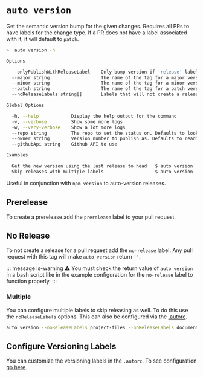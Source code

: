 # `auto version`

Get the semantic version bump for the given changes. Requires all PRs to have labels for the change type. If a PR does not have a label associated with it, it will default to `patch`.

```bash
>  auto version -h

Options

  --onlyPublishWithReleaseLabel    Only bump version if 'release' label is on pull request
  --major string                   The name of the tag for a major version bump
  --minor string                   The name of the tag for a minor version bump
  --patch string                   The name of the tag for a patch version bump
  --noReleaseLabels string[]       Labels that will not create a release. Defaults to just 'no-release'

Global Options

  -h, --help            Display the help output for the command
  -v, --verbose         Show some more logs
  -w, --very-verbose    Show a lot more logs
  --repo string         The repo to set the status on. Defaults to looking in the package.json
  --owner string        Version number to publish as. Defaults to reading from the package.json
  --githubApi string    Github API to use

Examples

  Get the new version using the last release to head   $ auto version
  Skip releases with multiple labels                   $ auto version --noReleaseLabels documentation CI
```

Useful in conjunction with `npm version` to auto-version releases.

## Prerelease

To create a prerelease add the `prerelease` label to your pull request.

## No Release

To not create a release for a pull request add the `no-release` label. Any pull request with this tag will make `auto version` return `''`.

::: message is-warning
:warning: You must check the return value of `auto version` in a bash script like in the example configuration for the `no-release` label to function properly.
:::

### Multiple

You can configure multiple labels to skip releasing as well. To do this use the `noReleaseLabels` options. This can also be configured via the [.autorc](./autorc.md#multiple-no-version).

```sh
auto version --noReleaseLabels project-files --noReleaseLabels documentation
```

## Configure Versioning Labels

You can customize the versioning labels in the `.autorc`. To see configuration [go here](./autorc.md#versioning-labels).
